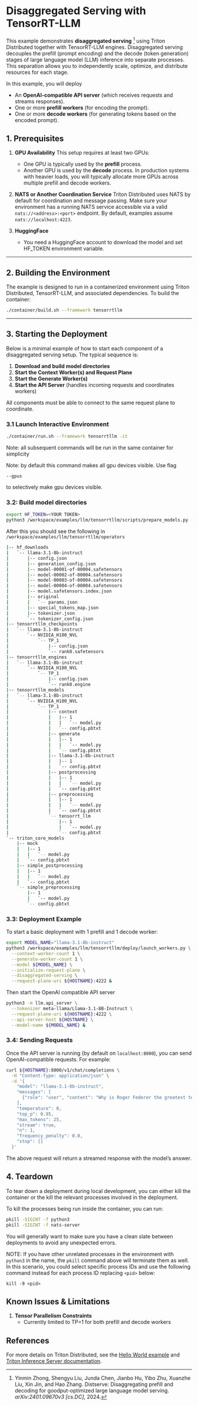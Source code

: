 <!--
SPDX-FileCopyrightText: Copyright (c) 2024-2025 NVIDIA CORPORATION & AFFILIATES. All rights reserved.
SPDX-License-Identifier: Apache-2.0

Licensed under the Apache License, Version 2.0 (the "License");
you may not use this file except in compliance with the License.
You may obtain a copy of the License at

http://www.apache.org/licenses/LICENSE-2.0

Unless required by applicable law or agreed to in writing, software
distributed under the License is distributed on an "AS IS" BASIS,
WITHOUT WARRANTIES OR CONDITIONS OF ANY KIND, either express or implied.
See the License for the specific language governing permissions and
limitations under the License.
-->

# Disaggregated Serving with TensorRT-LLM

This example demonstrates **disaggregated serving** [^1] using Triton Distributed together with TensorRT-LLM engines. Disaggregated serving decouples the prefill (prompt encoding) and the decode (token generation) stages of large language model (LLM) inference into separate processes. This separation allows you to independently scale, optimize, and distribute resources for each stage.

In this example, you will deploy

- An **OpenAI-compatible API server** (which receives requests and streams responses).
- One or more **prefill workers** (for encoding the prompt).
- One or more **decode workers** (for generating tokens based on the encoded prompt).

## 1. Prerequisites

1. **GPU Availability**
   This setup requires at least two GPUs:
   - One GPU is typically used by the **prefill** process.
   - Another GPU is used by the **decode** process.
   In production systems with heavier loads, you will typically allocate more GPUs across multiple prefill and decode workers.

2. **NATS or Another Coordination Service**
   Triton Distributed uses NATS by default for coordination and message passing. Make sure your environment has a running NATS service accessible via a valid `nats://<address>:<port>` endpoint. By default, examples assume `nats://localhost:4223`.

3. **HuggingFace**
   - You need a HuggingFace account to download the model and set HF_TOKEN environment variable.

---

## 2. Building the Environment

The example is designed to run in a containerized environment using Triton Distributed, TensorRT-LLM, and associated dependencies. To build the container:

```bash
./container/build.sh --framework tensorrtllm
```

---

## 3. Starting the Deployment

Below is a minimal example of how to start each component of a disaggregated serving setup. The typical sequence is:

1. **Download and build model directories**
2. **Start the Context Worker(s) and Request Plane**
3. **Start the Generate Worker(s)**
1. **Start the API Server** (handles incoming requests and coordinates workers)

All components must be able to connect to the same request plane to coordinate.

### 3.1 Launch Interactive Environment

```bash
./container/run.sh --framework tensorrtllm -it
```

Note: all subsequent commands will be run in the same container for simplicity

Note: by default this command makes all gpu devices visible. Use flag

```
--gpus
```

to selectively make gpu devices visible.

### 3.2: Build model directories

```bash
export HF_TOKEN=<YOUR TOKEN>
python3 /workspace/examples/llm/tensorrtllm/scripts/prepare_models.py --tp-size 1 --model llama-3.1-8b-instruct --max-num-tokens 8192
```


After this you should see the following in `/workspace/examples/llm/tensorrtllm/operators`

```bash
|-- hf_downloads
|   `-- llama-3.1-8b-instruct
|       |-- config.json
|       |-- generation_config.json
|       |-- model-00001-of-00004.safetensors
|       |-- model-00002-of-00004.safetensors
|       |-- model-00003-of-00004.safetensors
|       |-- model-00004-of-00004.safetensors
|       |-- model.safetensors.index.json
|       |-- original
|       |   `-- params.json
|       |-- special_tokens_map.json
|       |-- tokenizer.json
|       `-- tokenizer_config.json
|-- tensorrtllm_checkpoints
|   `-- llama-3.1-8b-instruct
|       `-- NVIDIA_H100_NVL
|           `-- TP_1
|               |-- config.json
|               `-- rank0.safetensors
|-- tensorrtllm_engines
|   `-- llama-3.1-8b-instruct
|       `-- NVIDIA_H100_NVL
|           `-- TP_1
|               |-- config.json
|               `-- rank0.engine
|-- tensorrtllm_models
|   `-- llama-3.1-8b-instruct
|       `-- NVIDIA_H100_NVL
|           `-- TP_1
|               |-- context
|               |   |-- 1
|               |   |   `-- model.py
|               |   `-- config.pbtxt
|               |-- generate
|               |   |-- 1
|               |   |   `-- model.py
|               |   `-- config.pbtxt
|               |-- llama-3.1-8b-instruct
|               |   |-- 1
|               |   `-- config.pbtxt
|               |-- postprocessing
|               |   |-- 1
|               |   |   `-- model.py
|               |   `-- config.pbtxt
|               |-- preprocessing
|               |   |-- 1
|               |   |   `-- model.py
|               |   `-- config.pbtxt
|               `-- tensorrt_llm
|                   |-- 1
|                   |   `-- model.py
|                   `-- config.pbtxt
`-- triton_core_models
    |-- mock
    |   |-- 1
    |   |   `-- model.py
    |   `-- config.pbtxt
    |-- simple_postprocessing
    |   |-- 1
    |   |   `-- model.py
    |   `-- config.pbtxt
    `-- simple_preprocessing
        |-- 1
        |   `-- model.py
        `-- config.pbtxt
```


### 3.3: Deployment Example

To start a basic deployment with 1 prefill and 1 decode worker:

```bash
export MODEL_NAME="llama-3.1-8b-instruct"
python3 /workspace/examples/llm/tensorrtllm/deploy/launch_workers.py \
  --context-worker-count 1 \
  --generate-worker-count 1 \
  --model ${MODEL_NAME} \
  --initialize-request-plane \
  --disaggregated-serving \
  --request-plane-uri ${HOSTNAME}:4222 &
```

Then start the OpenAI compatible API server

```bash
python3 -m llm.api_server \
  --tokenizer meta-llama/Llama-3.1-8B-Instruct \
  --request-plane-uri ${HOSTNAME}:4222 \
  --api-server-host ${HOSTNAME} \
  --model-name ${MODEL_NAME} &
```

### 3.4: Sending Requests

Once the API server is running (by default on `localhost:8000`), you can send OpenAI-compatible requests. For example:

```bash
curl ${HOSTNAME}:8000/v1/chat/completions \
  -H "Content-Type: application/json" \
  -d '{
    "model": "llama-3.1-8b-instruct",
    "messages": [
      {"role": "user", "content": "Why is Roger Federer the greatest tennis player of all time?"}
    ],
    "temperature": 0,
    "top_p": 0.95,
    "max_tokens": 25,
    "stream": true,
    "n": 1,
    "frequency_penalty": 0.0,
    "stop": []
  }'
```

The above request will return a streamed response with the model’s answer.

## 4. Teardown

To tear down a deployment during local development, you can either kill the
container or the kill the relevant processes involved in the deployment.

To kill the processes being run inside the container, you can run:
```bash
pkill -SIGINT -f python3
pkill -SIGINT -f nats-server
```

You will generally want to make sure you have a clean slate between
deployments to avoid any unexpected errors.

NOTE: If you have other unrelated processes in the environment with `python3`
in the name, the `pkill` command above will terminate them as well. In this
scenario, you could select specific process IDs and use the following command
instead for each process ID replacing `<pid>` below:
```
kill -9 <pid>
```

## Known Issues & Limitations

1. **Tensor Parallelism Constraints**
   - Currently limited to TP=1 for both prefill and decode workers

## References

[^1]: Yinmin Zhong, Shengyu Liu, Junda Chen, Jianbo Hu, Yibo Zhu, Xuanzhe Liu, Xin Jin, and Hao
Zhang. Distserve: Disaggregating prefill and decoding for goodput-optimized large language
model serving. *arXiv:2401.09670v3 [cs.DC]*, 2024.

For more details on Triton Distributed, see the [Hello World example](../../hello_world/) and [Triton Inference Server documentation](https://github.com/triton-inference-server/server).
